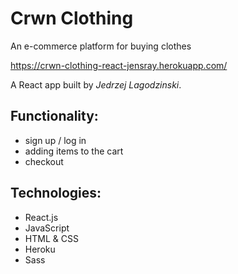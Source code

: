# Crwn Clothing
An e-commerce platform for buying clothes

https://crwn-clothing-react-jensray.herokuapp.com/

A React app built by *Jedrzej Lagodzinski*.

## Functionality:
- sign up / log in
- adding items to the cart
- checkout

## Technologies:
- React.js
- JavaScript
- HTML & CSS
- Heroku
- Sass
